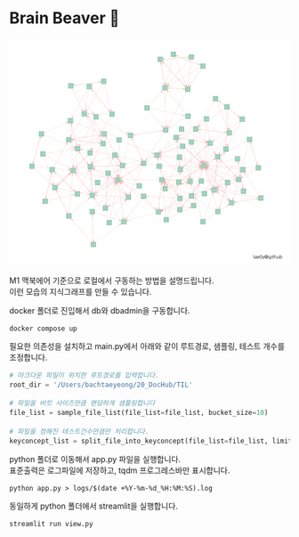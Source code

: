 # Brain Beaver :beaver:

![](demo.png)

M1 맥북에어 기준으로 로컬에서 구동하는 방법을 설명드립니다.  
이런 모습의 지식그래프를 만들 수 있습니다.

docker 폴더로 진입해서 db와 dbadmin을 구동합니다.
```shell
docker compose up
```

필요한 의존성을 설치하고 main.py에서 아래와 같이 루트경로, 샘플링, 테스트 개수를 조정합니다.
```python
# 마크다운 파일이 위치한 루트경로를 입력합니다.
root_dir = '/Users/bachtaeyeong/20_DocHub/TIL'

# 파일을 버킷 사이즈만큼 랜덤하게 샘플링합니다
file_list = sample_file_list(file_list=file_list, bucket_size=10)

# 파일을 정해진 테스트건수만큼만 처리합니다.
keyconcept_list = split_file_into_keyconcept(file_list=file_list, limit_file_count=10)
```

python 폴더로 이동해서 app.py 파일을 실행합니다.  
표준출력은 로그파일에 저장하고, tqdm 프로그레스바만 표시합니다.
```shell
python app.py > logs/$(date +%Y-%m-%d_%H:%M:%S).log
```

동일하게 python 폴더에서 streamlit을 실행합니다.
```shell
streamlit run view.py
```
